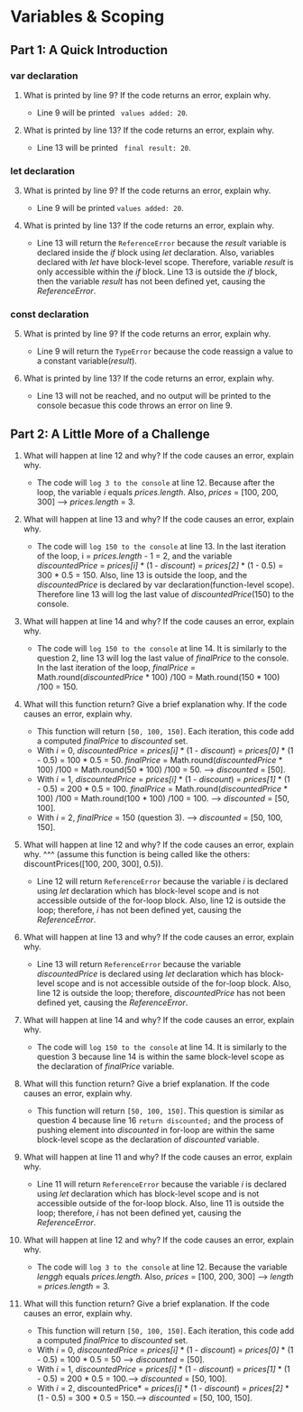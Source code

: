 # Variables & Scoping
## Part 1: A Quick Introduction

### var declaration

1. What is printed by line 9? If the code returns an error, explain why.
   - Line 9 will be printed ``` values added: 20```.
  
2. What is printed by line 13? If the code returns an error, explain why.
   -  Line 13 will be printed ``` final result: 20```.
  
### let declaration

3. What is printed by line 9? If the code returns an error, explain why. 
    - Line 9 will be printed ```values added: 20```.

4. What is printed by line 13? If the code returns an error, explain why. 
    - Line 13 will return the ```ReferenceError``` because the *result* variable is declared inside the *if* block using *let* declaration. Also, variables declared with *let* have block-level scope. Therefore, variable *result* is only accessible within the *if* block. Line 13 is outside the *if* block, then the variable *result* has not been defined yet, causing the *ReferenceError*.

### const declaration

5. What is printed by line 9? If the code returns an error, explain why.
    - Line 9 will return the ```TypeError``` because the code reassign a value to a constant variable(*result*).

6. What is printed by line 13? If the code returns an error, explain why.
    - Line 13 will not be reached, and no output will be printed to the console becasue this code throws an error on line 9.

## Part 2: A Little More of a Challenge

1. What will happen at line 12 and why? If the code causes an error, explain why.
    - The code will `log 3 to the console` at line 12. Because after the loop, the variable *i* equals *prices.length*. Also, *prices* = [100, 200, 300] --> *prices.length* = 3.

2. What will happen at line 13 and why? If the code causes an error, explain why. 
   - The code will `log 150 to the console` at line 13. In the last iteration of the loop, i = *prices.length* - 1 = 2, and the variable *discountedPrice* = *prices[i]* * (1 - *discount*) =  *prices[2]* * (1 - 0.5) = 300 * 0.5 = 150. Also, line 13 is outside the loop, and the *discountedPrice* is declared by var declaration(function-level scope). Therefore line 13 will log the last value of *discountedPrice*(150) to the console.

3. What will happen at line 14 and why? If the code causes an error, explain why. 
    - The code will `log 150 to the console` at line 14. It is similarly to the question 2, line 13 will log the last value of *finalPrice* to the console. In the last iteration of the loop, *finalPrice* = Math.round(*discountedPrice* * 100) /100 = Math.round(150 * 100) /100 = 150.

4.  What will this function return? Give a brief explanation why. If the code causes an error, explain why.
    
      - This function will return `[50, 100, 150]`. Each iteration, this code add a computed *finalPrice* to *discounted* set. 
      - With *i* = 0, *discountedPrice* = *prices[i]* * (1 - *discount*) =  *prices[0]* * (1 - 0.5) = 100 * 0.5 = 50. *finalPrice* = Math.round(*discountedPrice* * 100) /100 = Math.round(50 * 100) /100 = 50. --> *discounted* = [50].
      - With *i* = 1, *discountedPrice* = *prices[i]* * (1 - *discount*) =  *prices[1]* * (1 - 0.5) = 200 * 0.5 = 100. *finalPrice* = Math.round(*discountedPrice* * 100) /100 = Math.round(100 * 100) /100 = 100. --> *discounted* = [50, 100].
      -  With *i* = 2, *finalPrice* = 150 (question 3). --> *discounted* = [50, 100, 150].

5.  What will happen at line 12 and why?  If the code causes an error, explain why. ^^^ (assume this function is being called like the others: discountPrices([100, 200, 300], 0.5)).
    - Line 12 will return `ReferenceError` because the variable *i* is declared using *let* declaration which has block-level scope and is not accessible outside of the for-loop block. Also, line 12 is outside the loop; therefore, *i*  has not been defined yet, causing the *ReferenceError*.

6. What will happen at line 13 and why? If the code causes an error, explain why.
     - Line 13 will return `ReferenceError` because the variable *discountedPrice* is declared using *let* declaration which has block-level scope and is not accessible outside of the for-loop block. Also, line 12 is outside the loop; therefore, *discountedPrice*  has not been defined yet, causing the *ReferenceError*.

7. What will happen at line 14 and why? If the code causes an error, explain why. 
    - The code will `log 150 to the console` at line 14. It is similarly to the question 3 because line 14 is within the same block-level scope as the declaration of *finalPrice* variable.
  
8. What will this function return? Give a brief explanation. If the code causes an error, explain why.
   - This function will return `[50, 100, 150]`. This question is  similar as question 4 because line 16 `return discounted;` and the process of pushing element into *discounted* in for-loop are within the same block-level scope as the declaration of *discounted* variable.  

9.  What will happen at line 11 and why? If the code causes an error, explain why.
    - Line 11 will return `ReferenceError` because the variable *i* is declared using *let* declaration which has block-level scope and is not accessible outside of the for-loop block. Also, line 11 is outside the loop; therefore, *i*  has not been defined yet, causing the *ReferenceError*.

10.  What will happen at line 12 and why? If the code causes an error, explain why.
   
      - The code will `log 3 to the console` at line 12. Because the variable *lenggh* equals *prices.length*. Also, *prices* = [100, 200, 300] --> *length* = *prices.length* = 3.

11.  What will this function return? Give a brief explanation. If the code causes an error, explain why. 

      - This function will return `[50, 100, 150]`. Each iteration, this code add a computed *finalPrice* to *discounted* set. 
      - With *i* = 0, *discountedPrice* = *prices[i]* * (1 - *discount*) =  *prices[0]* * (1 - 0.5) = 100 * 0.5 = 50 --> *discounted* = [50].
      - With *i* = 1, *discountedPrice* = *prices[i]* * (1 - *discount*) =  *prices[1]* * (1 - 0.5) = 200 * 0.5 = 100.--> *discounted* = [50, 100].
      -  With *i* = 2, discountedPrice* = *prices[i]* * (1 - *discount*) =  *prices[2]* * (1 - 0.5) = 300 * 0.5 = 150.--> *discounted* = [50, 100, 150].
